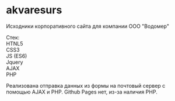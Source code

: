 # akvaresurs
Исходники корпоративного сайта для компании ООО "Водомер"

Стек:  
HTNL5  
CSS3  
JS (ES6)  
Jquery  
AJAX  
PHP  

Реализована отправка данных из формы на почтовый сервер с помощью AJAX и PHP. Github Pages нет, из-за наличия PHP.
